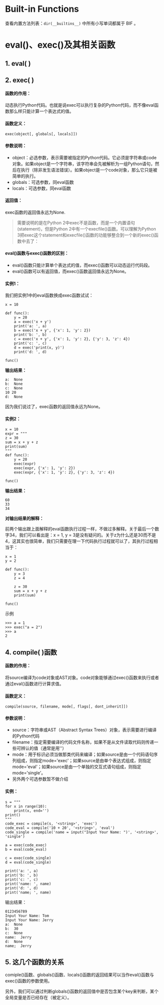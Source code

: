 # Built-in Functions

查看内置方法列表：`dir(__builtins__)` 中所有小写单词都属于 BIF 。


# eval()、exec()及其相关函数

## 1. eval( )



## 2. exec( )

#### 函数的作用：

动态执行Python代码。也就是说exec可以执行复杂的Python代码，而不像eval函数那么样只能计算一个表达式的值。

#### 函数定义：

```
exec(object[, globals[, locals]])
```

#### 参数说明：

-   object：必选参数，表示需要被指定的Python代码。它必须是字符串或code对象。如果object是一个字符串，该字符串会先被解析为一组Python语句，然后在执行（除非发生语法错误）。如果object是一个code对象，那么它只是被简单的执行。
-   globals：可选参数，同eval函数
-   locals：可选参数，同eval函数

#### 返回值：

exec函数的返回值永远为None.

>   需要说明的是在Python 2中exec不是函数，而是一个内置语句(statement)，但是Python 2中有一个execfile()函数。可以理解为Python 3把exec这个statement和execfile()函数的功能够整合到一个新的exec()函数中去了：

#### eval()函数与exec()函数的区别：

-   eval()函数只能计算单个表达式的值，而exec()函数可以动态运行代码段。
-   eval()函数可以有返回值，而exec()函数返回值永远为None。

#### 实例1：

我们把实例1中的eval函数换成exec函数试试：

```
x = 10

def func():
    y = 20
    a = exec('x + y')
    print('a: ', a)
    b = exec('x + y', {'x': 1, 'y': 2})
    print('b: ', b)
    c = exec('x + y', {'x': 1, 'y': 2}, {'y': 3, 'z': 4})
    print('c: ', c)
    d = exec('print(x, y)')
    print('d: ', d)

func()
```

**输出结果：**

```
a:  None
b:  None
c:  None
10 20
d:  None
```

因为我们说过了，exec函数的返回值永远为None。

#### 实例2：

```
x = 10
expr = """
z = 30
sum = x + y + z
print(sum)
"""
def func():
    y = 20
    exec(expr)
    exec(expr, {'x': 1, 'y': 2})
    exec(expr, {'x': 1, 'y': 2}, {'y': 3, 'z': 4})
    
func()
```

**输出结果：**

```
60
33
34
```

**对输出结果的解释：**

前两个输出跟上面解释的eval函数执行过程一样，不做过多解释。关于最后一个数字34，我们可以看出是：x = 1, y = 3是没有疑问的。关于z为什么还是30而不是4，这其实也很简单，我们只需要在理一下代码执行过程就可以了，其执行过程相当于：

```
x = 1
y = 2

def func():
    y = 3
    z = 4
    
    z = 30
    sum = x + y + z
    print(sum)

func()
```

示例

```
>>> a = 1
>>> exec("a = 2")
>>> a
2
```

## 4. compile( )函数

#### 函数的作用：

将source编译为code对象或AST对象。code对象能够通过exec()函数来执行或者通过eval()函数进行计算求值。

#### 函数定义：

```
compile(source, filename, mode[, flags[, dont_inherit]])
```

#### 参数说明：

-   source：字符串或AST（Abstract Syntax Trees）对象，表示需要进行编译的Python代码
-   filename：指定需要编译的代码文件名称，如果不是从文件读取代码则传递一些可辨认的值（通常是用'<string>'）
-   mode：用于标识必须当做那类代码来编译；如果source是由一个代码语句序列组成，则指定mode='exec'；如果source是由单个表达式组成，则指定mode='eval'；如果source是由一个单独的交互式语句组成，则指定mode='single'。
-   另外两个可选参数暂不做介绍

#### 实例：

```
s = """
for x in range(10):
    print(x, end='')
print()
"""
code_exec = compile(s, '<string>', 'exec')
code_eval = compile('10 + 20', '<string>', 'eval')
code_single = compile('name = input("Input Your Name: ")', '<string>', 'single')

a = exec(code_exec)
b = eval(code_eval)

c = exec(code_single)
d = eval(code_single)

print('a: ', a)
print('b: ', b)
print('c: ', c)
print('name: ', name)
print('d: ', d)
print('name; ', name)
```

输出结果：

```
0123456789
Input Your Name: Tom
Input Your Name: Jerry
a:  None
b:  30
c:  None
name:  Jerry
d:  None
name;  Jerry
```

## 5. 这几个函数的关系

comiple()函数、globals()函数、locals()函数的返回结果可以当作eval()函数与exec()函数的参数使用。

另外，我们可以通过判断globals()函数的返回值中是否包含某个key来判断，某个全局变量是否已经存在（被定义）。